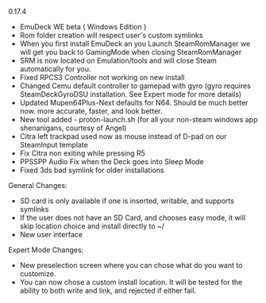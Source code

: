 0.17.4
- EmuDeck WE beta ( Windows Edition )
- Rom folder creation will respect user's custom symlinks
- When you first install EmuDeck an you Launch SteamRomManager we will get you back to GamingMode when closing SteamRomManager
- SRM is now located on Emulation/tools and will close Steam automatically for you.
- Fixed RPCS3 Controller not working on new install
- Changed Cemu default controller to gamepad with gyro (gyro requires SteamDeckGyroDSU installation. See Expert mode for more details)
- Updated Mupen64Plus-Next defaults for N64. Should be much better now. more accurate, faster, and look better.
- New tool added - proton-launch.sh (for all your non-steam windows app shenanigans, courtesy of Angel) 
- Citra left trackpad used now as mouse instead of D-pad on our SteamInput template
- Fix Citra non exiting while pressing R5
- PPSSPP Audio Fix when the Deck goes into Sleep Mode
- Fixed 3ds bad symlink for older installations

General Changes:
   - SD card is only available if one is inserted, writable, and supports symlinks
   - If the user does not have an SD Card, and chooses easy mode, it will skip location choice and install directly to ~/
   - New user interface

Expert Mode Changes:
   - New preselection screen where you can chose what do you want to customize.
   - You can now chose a custom install location. It will be tested for the ability to both write and link, and 
      rejected if either fail.
